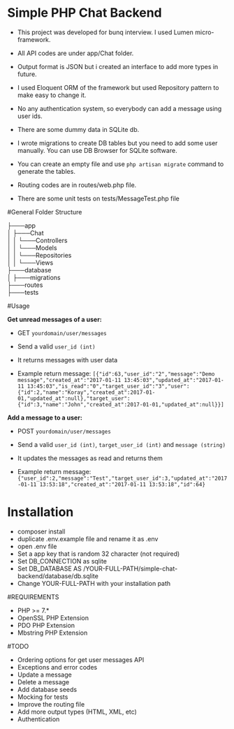 # Simple PHP Chat Backend
- This project was developed for bunq interview. I used Lumen micro-framework.

- All API codes are under app/Chat folder.
- Output format is JSON but i created an interface to add more types in future.
- I used Eloquent ORM of the framework but used Repository pattern to make easy to change it.
- No any authentication system, so everybody can add a message using user ids.
- There are some dummy data in SQLite db.
- I wrote migrations to create DB tables but you need to add some user manually. You can use DB Browser for SQLite software.

- You can create an empty file and use `php artisan migrate` command to generate the tables.
- Routing codes are in routes/web.php file.
- There are some unit tests on tests/MessageTest.php file

#General Folder Structure

├───app<br />
│   ├───Chat<br />
│   │   └───Controllers<br />
│   │   └───Models<br />
│   │   └───Repositories<br />
│   │   └───Views<br />
├───database<br />
│   ├───migrations<br />
├───routes<br />
├───tests<br />

#Usage

**Get unread messages of a user:**

- GET `yourdomain/user/messages`

- Send a valid `user_id (int)`

- It returns messages with user data

- Example return message: `[{"id":63,"user_id":"2","message":"Demo message","created_at":"2017-01-11 13:45:03","updated_at":"2017-01-11 13:45:03","is_read":"0","target_user_id":"3","user":{"id":2,"name":"Koray","created_at":2017-01-01,"updated_at":null},"target_user":{"id":3,"name":"John","created_at":2017-01-01,"updated_at":null}}]`

**Add a message to a user:**

- POST `yourdomain/user/messages`

- Send a valid `user_id (int)`, `target_user_id (int)` and `message (string)`

- It updates the messages as read and returns them

- Example return message: `{"user_id":2,"message":"Test","target_user_id":3,"updated_at":"2017-01-11 13:53:18","created_at":"2017-01-11 13:53:18","id":64}`

# Installation
- composer install
- duplicate .env.example file and rename it as .env
- open .env file
- Set a app key that is random 32 character (not required)
- Set DB_CONNECTION as sqlite
- Set DB_DATABASE AS /YOUR-FULL-PATH/simple-chat-backend/database/db.sqlite
- Change YOUR-FULL-PATH with your installation path

#REQUIREMENTS
- PHP >= 7.*
- OpenSSL PHP Extension
- PDO PHP Extension
- Mbstring PHP Extension

#TODO
- Ordering options for get user messages API
- Exceptions and error codes
- Update a message
- Delete a message
- Add database seeds
- Mocking for tests 
- Improve the routing file
- Add more output types (HTML, XML, etc)
- Authentication
